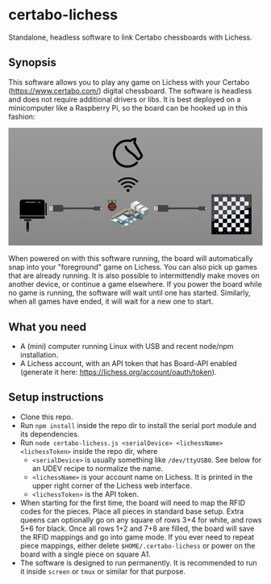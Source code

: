 # certabo-lichess
Standalone, headless software to link Certabo chessboards with Lichess.

## Synopsis
This software allows you to play any game on Lichess with your Certabo (https://www.certabo.com/) digital chessboard. The software is headless and does not require additional drivers or libs. It is best deployed on a minicomputer like a Raspberry Pi, so the board can be hooked up in this fashion:

<img src="certabo-lichess-setup.png" />

When powered on with this software running, the board will automatically snap into your "foreground" game on Lichess. You can also pick up games that are already running. It is also possible to intermittendly make moves on another device, or continue a game elsewhere. If you power the board while no game is running, the software will wait until one has started. Similarly, when all games have ended, it will wait for a new one to start.

## What you need

- A (mini) computer running Linux with USB and recent node/npm installation.
- A Lichess account, with an API token that has Board-API enabled (generate it here: https://lichess.org/account/oauth/token).

## Setup instructions

- Clone this repo.
- Run `npm install` inside the repo dir to install the serial port module and its dependencies.
- Run `node certabo-lichess.js <serialDevice> <lichessName> <lichessToken>` inside the repo dir, where
  - `<serialDevice>` is usually something like `/dev/ttyUSB0`. See below for an UDEV recipe to normalize the name.
  - `<lichessName>` is your account name on Lichess. It is printed in the upper right corner of the Lichess web interface.
  - `<lichessToken>` is the API token.
- When starting for the first time, the board will need to map the RFID codes for the pieces. Place all pieces in standard base setup. Extra queens can optionally go on any square of rows 3+4 for white, and rows 5+6 for black. Once all rows 1+2 and 7+8 are filled, the board will save the RFID mappings and go into game mode. If you ever need to repeat piece mappings, either delete `$HOME/.certabo-lichess` or power on the board with a single piece on square A1.
- The software is designed to run permanently. It is recommended to run it inside `screen` or `tmux` or similar for that purpose.
